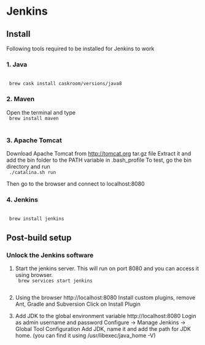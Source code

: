# Jenkins

## Install
Following tools required to be installed for Jenkins to work

### 1. Java

<br><code> brew cask install caskroom/versions/java8 </code></br>

### 2. Maven
Open the terminal and type
<br><code> brew install maven </code></br>

### 3. Apache Tomcat
Download Apache Tomcat from http://tomcat.org tar.gz file
Extract it and add the bin folder to the PATH variable in .bash_profile
To test, go the bin directory and run 
<br><code> ./catalina.sh run </code></br>

Then go to the browser and connect to localhost:8080

### 4. Jenkins

<br><code> brew install jenkins </code></br>

## Post-build setup

### Unlock the Jenkins software
1. Start the jenkins server. This will run on port 8080 and you can access it using browser.
<br><code> brew services start jenkins </br></code>

2. Using the browser http://localhost:8080
   Install custom plugins, remove Ant, Gradle and Subversion
   Click on Install Plugin

3. Add JDK to the global environment variable
   http://localhost:8080 
   Login as admin username and password
   Configure -> Manage Jenkins -> Global Tool Configuration
   Add JDK, name it and add the path for JDK home. (you can find it using /usr/libexec/java_home -V)
   

